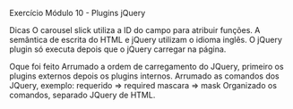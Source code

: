 Exercício Módulo 10 - Plugins jQuery

Dicas
O carousel slick utiliza a ID do campo para atribuir funções.
A semântica de escrita do HTML e jQuery utilizam o idioma inglês.
O jQuery plugin só executa depois que o jQuery carregar na página.

Oque foi feito
Arrumado a ordem de carregamento do JQuery, primeiro os plugins externos depois os plugins internos.
Arrumado as comandos dos JQuery, exemplo:
requerido => required
mascara => mask
Organizado os comandos, separado JQuery de HTML.
